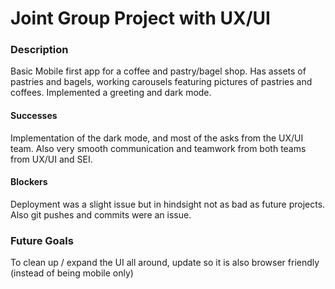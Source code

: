 # Joint Group Project with UX/UI

### Description

Basic Mobile first app for a coffee and pastry/bagel shop. Has assets of pastries and bagels, working carousels featuring pictures of pastries and coffees. Implemented a greeting and dark mode.

#### Successes

Implementation of the dark mode, and most of the asks from the UX/UI team. Also very smooth communication and teamwork from both teams from UX/UI and SEI. 

#### Blockers

Deployment was a slight issue but in hindsight not as bad as future projects. Also git pushes and commits were an issue. 

### Future Goals

To clean up / expand the UI all around, update so it is also browser friendly (instead of being mobile only)
